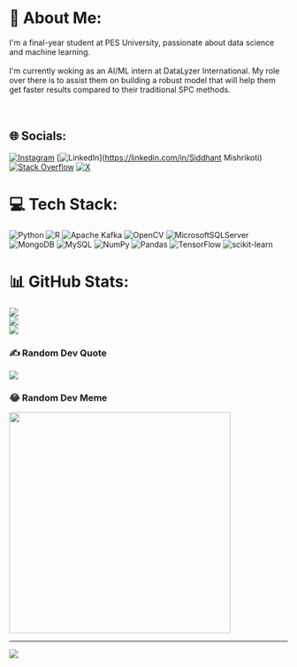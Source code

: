 # 💫 About Me:
I'm a final-year student at PES University, passionate about data science and machine learning.<br><br>I'm currently woking as an AI/ML intern at DataLyzer International. My role over there is to assist them on building a robust model that will help them get faster results compared to their traditional SPC methods.<br><br><br>


## 🌐 Socials:
[![Instagram](https://img.shields.io/badge/Instagram-%23E4405F.svg?logo=Instagram&logoColor=white)](https://instagram.com/siddhant__44) [![LinkedIn](https://img.shields.io/badge/LinkedIn-%230077B5.svg?logo=linkedin&logoColor=white)](https://linkedin.com/in/Siddhant Mishrikoti) [![Stack Overflow](https://img.shields.io/badge/-Stackoverflow-FE7A16?logo=stack-overflow&logoColor=white)](https://stackoverflow.com/users/23332369) [![X](https://img.shields.io/badge/X-black.svg?logo=X&logoColor=white)](https://x.com/Siddhan46742044) 

# 💻 Tech Stack:
![Python](https://img.shields.io/badge/python-3670A0?style=plastic&logo=python&logoColor=ffdd54) ![R](https://img.shields.io/badge/r-%23276DC3.svg?style=plastic&logo=r&logoColor=white) ![Apache Kafka](https://img.shields.io/badge/Apache%20Kafka-000?style=plastic&logo=apachekafka) ![OpenCV](https://img.shields.io/badge/opencv-%23white.svg?style=plastic&logo=opencv&logoColor=white) ![MicrosoftSQLServer](https://img.shields.io/badge/Microsoft%20SQL%20Server-CC2927?style=plastic&logo=microsoft%20sql%20server&logoColor=white) ![MongoDB](https://img.shields.io/badge/MongoDB-%234ea94b.svg?style=plastic&logo=mongodb&logoColor=white) ![MySQL](https://img.shields.io/badge/mysql-%2300000f.svg?style=plastic&logo=mysql&logoColor=white) ![NumPy](https://img.shields.io/badge/numpy-%23013243.svg?style=plastic&logo=numpy&logoColor=white) ![Pandas](https://img.shields.io/badge/pandas-%23150458.svg?style=plastic&logo=pandas&logoColor=white) ![TensorFlow](https://img.shields.io/badge/TensorFlow-%23FF6F00.svg?style=plastic&logo=TensorFlow&logoColor=white) ![scikit-learn](https://img.shields.io/badge/scikit--learn-%23F7931E.svg?style=plastic&logo=scikit-learn&logoColor=white)
# 📊 GitHub Stats:
![](https://github-readme-stats.vercel.app/api?username=siddhant250502&theme=tokyonight&hide_border=false&include_all_commits=false&count_private=false)<br/>
![](https://github-readme-streak-stats.herokuapp.com/?user=siddhant250502&theme=tokyonight&hide_border=false)<br/>
![](https://github-readme-stats.vercel.app/api/top-langs/?username=siddhant250502&theme=tokyonight&hide_border=false&include_all_commits=false&count_private=false&layout=compact)

### ✍️ Random Dev Quote
![](https://quotes-github-readme.vercel.app/api?type=horizontal&theme=tokyonight)

### 😂 Random Dev Meme
<img src='https://randommeme-five.vercel.app/' style="height: 400px;"/>

---
[![](https://visitcount.itsvg.in/api?id=siddhant250502&icon=0&color=0)](https://visitcount.itsvg.in)

<!-- Proudly created with GPRM ( https://gprm.itsvg.in ) -->
